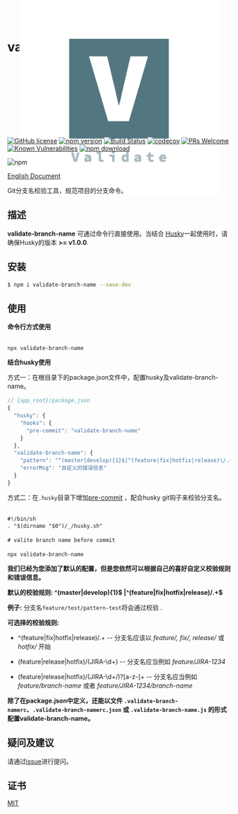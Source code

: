 # validate-branch-name

<p align="center">
  <a href="https://nextjs.org">
    <img src="https://github.com/JsonMa/validate-branch-name/blob/master/logo_transparent.png?raw=true" height="450px" style="margin: -150px 0">
  </a>
</p>

[![GitHub license](https://img.shields.io/badge/license-MIT-blue.svg)](https://github.com/JsonMa/validate-branch-name/blob/master/LICENSE)
[![npm version](https://img.shields.io/npm/v/validate-branch-name.svg?style=flat)](https://www.npmjs.com/package/validate-branch-name)
[![Build Status](https://www.travis-ci.org/JsonMa/validate-branch-name.svg?branch=master)](https://www.travis-ci.org/JsonMa/validate-branch-name)
[![codecov](https://codecov.io/gh/JsonMa/validate-branch-name/branch/master/graph/badge.svg)](https://codecov.io/gh/JsonMa/validate-branch-name)
[![PRs Welcome](https://img.shields.io/badge/PRs-welcome-brightgreen.svg)](https://github.com/JsonMa/validate-branch-name/pulls)
[![Known Vulnerabilities][snyk-image]][snyk-url]
[![npm download][download-image]][download-url]

[snyk-image]: https://snyk.io/test/npm/validate-branch-name/badge.svg?style=flat-square
[snyk-url]: https://snyk.io/test/npm/validate-branch-name
[download-image]: https://img.shields.io/npm/dm/validate-branch-name.svg?style=flat-square
[download-url]: https://npmjs.org/package/validate-branch-name
![npm](https://img.shields.io/npm/dt/validate-branch-name)

[English Document](https://github.com/JsonMa/validate-branch-name/blob/master/README.md)

Git分支名校验工具，规范项目的分支命令。

## 描述

**validate-branch-name** 可通过命令行直接使用。当结合 [Husky](https://github.com/typicode/husky)一起使用时，请确保Husky的版本 **>= v1.0.0**.

<!--
Description here.
-->

## 安装

```bash
$ npm i validate-branch-name --save-dev

```

## 使用

**命令行方式使用**
```shell

npx validate-branch-name

```

**结合husky使用**

方式一：在根目录下的package.json文件中，配置husky及validate-branch-name。

```js
// {app_root}/package.json
{
  "husky": {
    "hooks": {
      "pre-commit": "validate-branch-name"
    }
  },
  "validate-branch-name": {
    "pattern": "^(master|develop){1}$|^(feature|fix|hotfix|release)\/.+$",
    "errorMsg": "自定义的错误信息"
  }
}
```

方式二：在`.husky`目录下增加[pre-commit](https://github.com/JsonMa/validate-branch-name/blob/master/example/pre-commit) ，配合husky git钩子来校验分支名。

```shell

#!/bin/sh
. "$(dirname "$0")/_/husky.sh"

# valite branch name before commit

npx validate-branch-name 

```
**我们已经为您添加了默认的配置，但是您依然可以根据自己的喜好自定义校验规则和错误信息。**

**默认的校验规则: ^(master|develop){1}$ |^(feature|fix|hotfix|release)\/.+$**

**例子:** 分支名`feature/test/pattern-test`将会通过校验 .

**可选择的校验规则:**

- ^(feature|fix|hotfix|release)\/.+ -- 分支名应该以 _feature/, fix/, release/_ 或 _hotfix/_ 开始

* (feature|release|hotfix)\/(JIRA-\d+) -- 分支名应当例如 _feature/JIRA-1234_

- (feature|release|hotfix)\/(JIRA-\d+\/)?[a-z-]+ -- 分支名应当例如 _feature/branch-name_ 或者 _feature/JIRA-1234/branch-name_

**除了在package.json中定义，还能以文件 `.validate-branch-namerc`、`.validate-branch-namerc.json` 或 `.validate-branch-name.js` 的形式配置validate-branch-name。**


## 疑问及建议

请通过[issue](https://github.com/JsonMa/validate-branch-name/issues)进行提问。

## 证书

[MIT](LICENSE)
